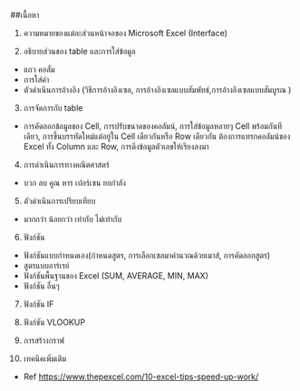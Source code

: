 ##เนื้อหา
1.	ความหมายของแต่ละส่วนหน้าจอของ Microsoft Excel (Interface)

2.	อธิบายส่วนของ table และการใส่ข้อมูล
  -	แถว คอลั่ม
  -	การใส่ค่า
  -	ตัวดำเนินการอ้างอิง (วิธีการอ้างอิงเซล, การอ้างอิงเซลแบบสัมพัทธ์,การอ้างอิงเซลแบบสัมบูรณ )
3.	การจัดการกับ table
  -	การคัดลอกข้อมูลของ Cell, การปรับขนาดของคอลัมน์, การใส่ข้อมูลหลายๆ Cell พร้อมกันทีเดียว, การขึ้นบรรทัดใหม่แต่อยู่ใน Cell เดียวกันหรือ Row เดียวกัน
ต้องการแทรกคอลัมน์ของ Excel ทั้ง Column และ Row, การดึงข้อมูลตัวเลขให้เรียงลงมา

4.	การดำเนินการทางคณิตศาสตร์ 
  -	บวก ลบ คูณ หาร เปอร์เซน ยกกำลัง
  
5.	ตัวดำเนินการเปรียบเทียบ
  -	มากกว่า น้อยกว่า เท่ากับ ไม่เท่ากับ
  
6.	ฟังก์ชัน
  -	ฟังก์ชันแบบกำหนดเอง(กำหนดสูตร, การเลือกเซลมาคำนวณด้วยเมาส์, การคัดลอกสูตร)
  -	สูตรแบบอาร์เรย์
  -	ฟังก์ชันพื้นฐานของ Excel (SUM, AVERAGE, MIN, MAX)
  -	ฟังก์ชัน อื่นๆ
  
7.	ฟังก์ชัน IF 

8.	ฟังก์ชัน VLOOKUP

9.	การสร้างกราฟ

10.	เทคนิคเพิ่มเติม
  -	Ref https://www.thepexcel.com/10-excel-tips-speed-up-work/


